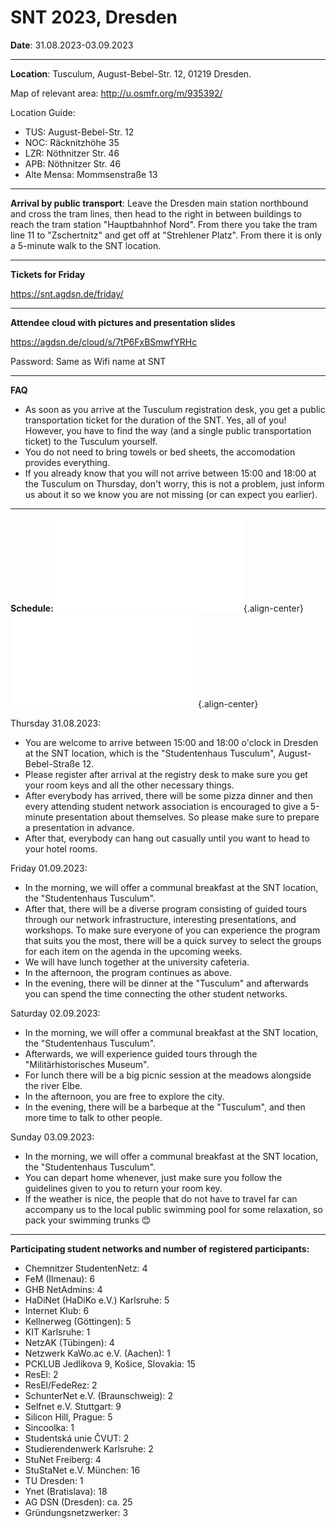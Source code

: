 # SNT 2023, Dresden

**Date**: 31.08.2023-03.09.2023

------------------------------------------------------------------------

**Location**: Tusculum, August-Bebel-Str. 12, 01219 Dresden.

Map of relevant area: <http://u.osmfr.org/m/935392/>

Location Guide:

-   TUS: August-Bebel-Str. 12
-   NOC: Räcknitzhöhe 35
-   LZR: Nöthnitzer Str. 46
-   APB: Nöthnitzer Str. 46
-   Alte Mensa: Mommsenstraße 13

------------------------------------------------------------------------

**Arrival by public transport**: Leave the Dresden main station
northbound and cross the tram lines, then head to the right in between
buildings to reach the tram station "Hauptbahnhof Nord". From there you
take the tram line 11 to "Zschertnitz" and get off at "Strehlener
Platz". From there it is only a 5-minute walk to the SNT location.

------------------------------------------------------------------------

**Tickets for Friday**

<https://snt.agdsn.de/friday/>

------------------------------------------------------------------------

**Attendee cloud with pictures and presentation slides**

<https://agdsn.de/cloud/s/7tP6FxBSmwfYRHc>

Password: Same as Wifi name at SNT

------------------------------------------------------------------------

**FAQ**

-   As soon as you arrive at the Tusculum registration desk, you get a
    public transportation ticket for the duration of the SNT. Yes, all
    of you! However, you have to find the way (and a single public
    transportation ticket) to the Tusculum yourself.
-   You do not need to bring towels or bed sheets, the accomodation
    provides everything.
-   If you already know that you will not arrive between 15:00 and 18:00
    at the Tusculum on Thursday, don\'t worry, this is not a problem,
    just inform us about it so we know you are not missing (or can
    expect you earlier).

------------------------------------------------------------------------

**Schedule:** ![](/snt/snt_programm_general.pdf){.align-center}
![](/snt/snt_programm_friday_detailled.pdf){.align-center}

Thursday 31.08.2023:

-   You are welcome to arrive between 15:00 and 18:00 o'clock in Dresden
    at the SNT location, which is the "Studentenhaus Tusculum",
    August-Bebel-Straße 12.
-   Please register after arrival at the registry desk to make sure you
    get your room keys and all the other necessary things.
-   After everybody has arrived, there will be some pizza dinner and
    then every attending student network association is encouraged to
    give a 5-minute presentation about themselves. So please make sure
    to prepare a presentation in advance.
-   After that, everybody can hang out casually until you want to head
    to your hotel rooms.

Friday 01.09.2023:

-   In the morning, we will offer a communal breakfast at the SNT
    location, the "Studentenhaus Tusculum".
-   After that, there will be a diverse program consisting of guided
    tours through our network infrastructure, interesting presentations,
    and workshops. To make sure everyone of you can experience the
    program that suits you the most, there will be a quick survey to
    select the groups for each item on the agenda in the upcoming weeks.
-   We will have lunch together at the university cafeteria.
-   In the afternoon, the program continues as above.
-   In the evening, there will be dinner at the "Tusculum" and
    afterwards you can spend the time connecting the other student
    networks.

Saturday 02.09.2023:

-   In the morning, we will offer a communal breakfast at the SNT
    location, the "Studentenhaus Tusculum".
-   Afterwards, we will experience guided tours through the
    "Militärhistorisches Museum".
-   For lunch there will be a big picnic session at the meadows
    alongside the river Elbe.
-   In the afternoon, you are free to explore the city.
-   In the evening, there will be a barbeque at the "Tusculum", and then
    more time to talk to other people.

Sunday 03.09.2023:

-   In the morning, we will offer a communal breakfast at the SNT
    location, the "Studentenhaus Tusculum".
-   You can depart home whenever, just make sure you follow the
    guidelines given to you to return your room key.
-   If the weather is nice, the people that do not have to travel far
    can accompany us to the local public swimming pool for some
    relaxation, so pack your swimming trunks 😊

------------------------------------------------------------------------

**Participating student networks and number of registered
participants:**

-   Chemnitzer StudentenNetz: 4
-   FeM (Ilmenau): 6
-   GHB NetAdmins: 4
-   HaDiNet (HaDiKo e.V.) Karlsruhe: 5
-   Internet Klub: 6
-   Kellnerweg (Göttingen): 5
-   KIT Karlsruhe: 1
-   NetzAK (Tübingen): 4
-   Netzwerk KaWo.ac e.V. (Aachen): 1
-   PCKLUB Jedlíkova 9, Košice, Slovakia: 15
-   ResEl: 2
-   ResEl/FedeRez: 2
-   SchunterNet e.V. (Braunschweig): 2
-   Selfnet e.V. Stuttgart: 9
-   Silicon Hill, Prague: 5
-   Sincoolka: 1
-   Studentská unie ČVUT: 2
-   Studierendenwerk Karlsruhe: 2
-   StuNet Freiberg: 4
-   StuStaNet e.V. München: 16
-   TU Dresden: 1
-   Ynet (Bratislava): 18
-   AG DSN (Dresden): ca. 25
-   Gründungsnetzwerker: 3
